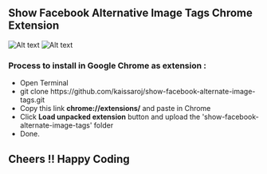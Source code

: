 <h2>Show Facebook Alternative Image Tags Chrome Extension</h2>

![Alt text](https://i.imgflip.com/1yg5sg.jpg "Screen  Shot 1")
![Alt text](https://i.imgflip.com/1yg5zr.jpg "Screen  Shot 2")

<h3>Process to install in Google Chrome as extension : </h3>
<ul>
<li> Open Terminal</li>
<li> git clone https://github.com/kaissaroj/show-facebook-alternate-image-tags.git  </li>
<li>Copy this link  <strong>chrome://extensions/</strong> and paste in Chrome</li>
<li>Click <strong>Load unpacked extension</strong> button  and upload the 'show-facebook-alternate-image-tags' folder</li>
<li>Done.</li>
</ul>
<p>
</p>

<h2>Cheers !! Happy Coding</h2>
